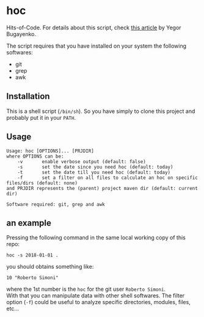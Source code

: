 # hoc

Hits-of-Code. For details about this script, check [this article](http://www.yegor256.com/2014/11/14/hits-of-code.html) by Yegor Bugayenko.

The script requires that you have installed on your system the following softwares:

  * git
  * grep 
  * awk 


## Installation

This is a shell script (`/bin/sh`). So you have simply to clone this project and probably put it in your `PATH`.


## Usage

```
Usage: hoc [OPTIONS]... [PRJDIR]
where OPTIONS can be:
	-v       enable verbose output (default: false)
	-s       set the date since you need hoc (default: today)
	-t       set the date till you need hoc (default: today)
	-f       set a filter on all files to calculate an hoc on specific files/dirs (default: none)
and PRJDIR represents the (parent) project maven dir (default: current dir)

Software required: git, grep and awk
```


## an example

Pressing the following command in the same local working copy of this repo:

```
hoc -s 2018-01-01 .
```

you should obtains something like:

```
10 "Roberto Simoni"
```

where the 1st number is the `hoc` for the git user `Roberto Simoni`.  
With that you can manipulate data with other shell softwares.
The filter option (`-f`) could be useful to analyze specific directories, modules, files, etc...
